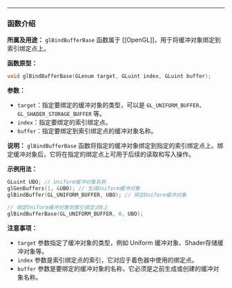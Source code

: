 
----
### 函数介绍

**所属及用途：** `glBindBufferBase` 函数属于 [[OpenGL]]，用于将缓冲对象绑定到索引绑定点上。

**函数原型：**
```cpp
void glBindBufferBase(GLenum target, GLuint index, GLuint buffer);
```

**参数：**
- `target`：指定要绑定的缓冲对象的类型，可以是 `GL_UNIFORM_BUFFER`、`GL_SHADER_STORAGE_BUFFER` 等。
- `index`：指定要绑定的索引绑定点。
- `buffer`：指定要绑定到索引绑定点的缓冲对象名称。

**说明：**
`glBindBufferBase` 函数将指定的缓冲对象绑定到指定的索引绑定点上。绑定缓冲对象后，它将在指定的绑定点上可用于后续的读取和写入操作。

**示例用法：**
```cpp
GLuint UBO; // Uniform缓冲对象名称
glGenBuffers(1, &UBO); // 生成Uniform缓冲对象
glBindBuffer(GL_UNIFORM_BUFFER, UBO); // 绑定Uniform缓冲对象

// 绑定Uniform缓冲对象到索引绑定点0上
glBindBufferBase(GL_UNIFORM_BUFFER, 0, UBO);
```

**注意事项：**
- `target` 参数指定了缓冲对象的类型，例如 Uniform 缓冲对象、Shader存储缓冲对象等。
- `index` 参数是索引绑定点的索引，它对应于着色器中使用的绑定点。
- `buffer` 参数是要绑定的缓冲对象的名称，它必须是之前生成或创建的缓冲对象名称。